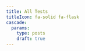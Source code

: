 ```yaml
---
title: All Tests
titleIcon: fa-solid fa-flask
cascade:
  params:
    type: posts
    draft: true
---
```

